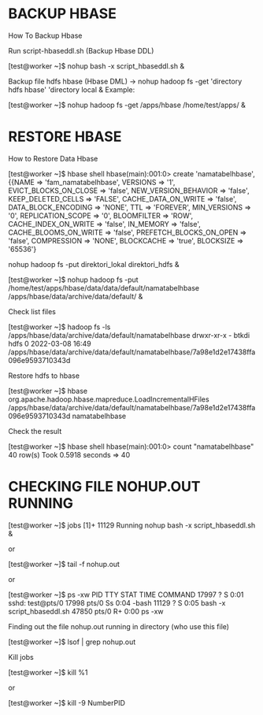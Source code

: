 # BACKUP HBASE
How To Backup Hbase

Run script-hbaseddl.sh (Backup Hbase DDL)
  
  [test@worker ~]$ nohup bash -x script_hbaseddl.sh &
 
Backup file hdfs hbase (Hbase DML) -> nohup hadoop fs -get 'directory hdfs hbase' 'directory local &
Example:
  
  [test@worker ~]$ nohup hadoop fs -get /apps/hbase /home/test/apps/ &
  
# RESTORE HBASE
How to Restore Data Hbase

  [test@worker ~]$ hbase shell
  hbase(main):001:0> create 'namatabelhbase',{{NAME => 'fam_namatabelhbase', VERSIONS => '1', EVICT_BLOCKS_ON_CLOSE => 'false', NEW_VERSION_BEHAVIOR => 'false',     KEEP_DELETED_CELLS => 'FALSE', CACHE_DATA_ON_WRITE => 'false', DATA_BLOCK_ENCODING => 'NONE', TTL => 'FOREVER', MIN_VERSIONS => '0', REPLICATION_SCOPE => '0', BLOOMFILTER => 'ROW', CACHE_INDEX_ON_WRITE => 'false', IN_MEMORY => 'false', CACHE_BLOOMS_ON_WRITE => 'false', PREFETCH_BLOCKS_ON_OPEN => 'false', COMPRESSION => 'NONE', BLOCKCACHE => 'true', BLOCKSIZE => '65536'}

nohup hadoop fs -put direktori_lokal direktori_hdfs &

  [test@worker ~]$ nohup hadoop fs -put /home/test/apps/hbase/data/data/default/namatabelhbase /apps/hbase/data/archive/data/default/ &

Check list files
  
  [test@worker ~]$ hadoop fs -ls /apps/hbase/data/archive/data/default/namatabelhbase
  drwxr-xr-x   - btkdi hdfs          0 2022-03-08 16:49 /apps/hbase/data/archive/data/default/namatabelhbase/7a98e1d2e17438ffa096e9593710343d

Restore hdfs to hbase
  
  [test@worker ~]$ hbase org.apache.hadoop.hbase.mapreduce.LoadIncrementalHFiles /apps/hbase/data/archive/data/default/namatabelhbase/7a98e1d2e17438ffa096e9593710343d namatabelhbase

Check the result
  
  [test@worker ~]$ hbase shell
  hbase(main):001:0> count "namatabelhbase"
  40 row(s)
  Took 0.5918 seconds
  => 40

# CHECKING FILE NOHUP.OUT RUNNING

  [test@worker ~]$ jobs
  [1]+ 11129 Running                 nohup bash -x script_hbaseddl.sh &
  
  or
  
  [test@worker ~]$ tail -f nohup.out
  
  or
  
  [test@worker ~]$ ps -xw
  PID TTY      STAT   TIME COMMAND
  17997 ?        S      0:01 sshd: test@pts/0
  17998 pts/0    Ss     0:04 -bash
  11129 ?        S      0:05 bash -x script_hbaseddl.sh
  47850 pts/0    R+     0:00 ps -xw
  
Finding out the file nohup.out running in directory (who use this file)
  
  [test@worker ~]$ lsof | grep nohup.out
  
Kill jobs
  
  [test@worker ~]$ kill %1
  
  or 
  
  [test@worker ~]$ kill -9 NumberPID
